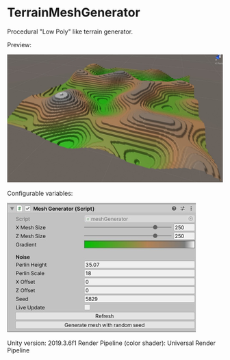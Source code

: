 # TerrainMeshGenerator
Procedural "Low Poly" like terrain generator.

Preview:

![screenshotMesh](screenshots/screenshotMesh.jpg)

Configurable variables:

![screenshotInspector](screenshots/screenshotInspector.jpg)

Unity version: 2019.3.6f1 
Render Pipeline (color shader): Universal Render Pipeline

